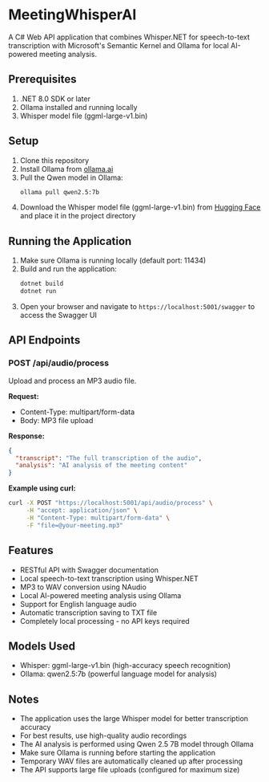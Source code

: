 # MeetingWhisperAI

A C# Web API application that combines Whisper.NET for speech-to-text transcription with Microsoft's Semantic Kernel and Ollama for local AI-powered meeting analysis.

## Prerequisites

1. .NET 8.0 SDK or later
2. Ollama installed and running locally
3. Whisper model file (ggml-large-v1.bin)

## Setup

1. Clone this repository
2. Install Ollama from [ollama.ai](https://ollama.ai)
3. Pull the Qwen model in Ollama:
   ```bash
   ollama pull qwen2.5:7b
   ```
4. Download the Whisper model file (ggml-large-v1.bin) from [Hugging Face](https://huggingface.co/ggerganov/whisper.cpp) and place it in the project directory

## Running the Application

1. Make sure Ollama is running locally (default port: 11434)
2. Build and run the application:
   ```bash
   dotnet build
   dotnet run
   ```
3. Open your browser and navigate to `https://localhost:5001/swagger` to access the Swagger UI

## API Endpoints

### POST /api/audio/process
Upload and process an MP3 audio file.

**Request:**
- Content-Type: multipart/form-data
- Body: MP3 file upload

**Response:**
```json
{
  "transcript": "The full transcription of the audio",
  "analysis": "AI analysis of the meeting content"
}
```

**Example using curl:**
```bash
curl -X POST "https://localhost:5001/api/audio/process" \
     -H "accept: application/json" \
     -H "Content-Type: multipart/form-data" \
     -F "file=@your-meeting.mp3"
```

## Features

- RESTful API with Swagger documentation
- Local speech-to-text transcription using Whisper.NET
- MP3 to WAV conversion using NAudio
- Local AI-powered meeting analysis using Ollama
- Support for English language audio
- Automatic transcription saving to TXT file
- Completely local processing - no API keys required

## Models Used

- Whisper: ggml-large-v1.bin (high-accuracy speech recognition)
- Ollama: qwen2.5:7b (powerful language model for analysis)

## Notes

- The application uses the large Whisper model for better transcription accuracy
- For best results, use high-quality audio recordings
- The AI analysis is performed using Qwen 2.5 7B model through Ollama
- Make sure Ollama is running before starting the application
- Temporary WAV files are automatically cleaned up after processing
- The API supports large file uploads (configured for maximum size) 
